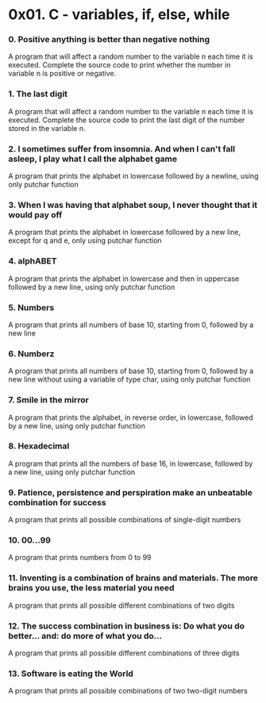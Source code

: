 # 0x01. C - variables, if, else, while
### 0. Positive anything is better than negative nothing
A program that will affect a random number to the variable n each time it is executed. Complete the source code to print whether the number in variable n is positive or negative.
### 1. The last digit
A program that will affect a random number to the variable n each time it is executed. Complete the source code to print the last digit of the number stored in the variable n.
### 2. I sometimes suffer from insomnia. And when I can't fall asleep, I play what I call the alphabet game
A program that prints the alphabet in lowercase followed by a newline, using only putchar function
### 3. When I was having that alphabet soup, I never thought that it would pay off
A program that prints the alphabet in lowercase followed by a new line, except for q and e, only using putchar function
### 4. alphABET
A program that prints the alphabet in lowercase and then in uppercase followed by a new line, using only putchar function
### 5. Numbers
A program that prints all numbers of base 10, starting from 0, followed by a new line
### 6. Numberz
A program that prints all numbers of base 10, starting from 0, followed by a new line without using a variable of type char, using only putchar function
### 7. Smile in the mirror
A program that prints the alphabet, in reverse order, in lowercase, followed by a new line, using only putchar function
### 8. Hexadecimal
A program that prints all the numbers of base 16, in lowercase, followed by a new line, using only putchar function
### 9. Patience, persistence and perspiration make an unbeatable combination for success
A program that prints all possible combinations of single-digit numbers
### 10. 00...99
A program that prints numbers from 0 to 99
### 11. Inventing is a combination of brains and materials. The more brains you use, the less material you need
A program that prints all possible different combinations of two digits
### 12. The success combination in business is: Do what you do better... and: do more of what you do...
A program that prints all possible different combinations of three digits
### 13. Software is eating the World
A program that prints all possible combinations of two two-digit numbers